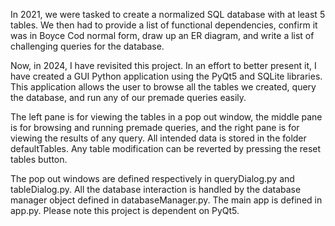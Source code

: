 In 2021, we were tasked to create a normalized SQL database with at least 5 tables. 
We then had to provide a list of functional dependencies, confirm it was in Boyce Cod 
normal form, draw up an ER diagram, and write a list of challenging queries for the database.

Now, in 2024, I have revisited this project. In an effort to better present it, I have created 
a GUI Python application using the PyQt5 and SQLite libraries. This application allows the user 
to browse all the tables we created, query the database, and run any of our premade queries easily.

The left pane is for viewing the tables in a pop out window, the middle pane is for browsing 
and running premade queries, and the right pane is for viewing the results of any query. 
All intended data is stored in the folder defaultTables. Any table modification can be 
reverted by pressing the reset tables button. 

The pop out windows are defined respectively in queryDialog.py and tableDialog.py. All the 
database interaction is handled by the database manager object defined in databaseManager.py. 
The main app is defined in app.py. Please note this project is dependent on PyQt5.
